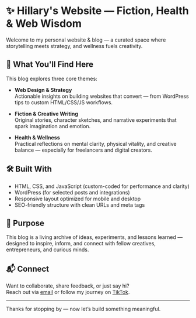 # ✨ Hillary's Website — Fiction, Health & Web Wisdom

Welcome to my personal website & blog — a curated space where storytelling meets strategy, and wellness fuels creativity.

## 🧠 What You'll Find Here

This blog explores three core themes:

- **Web Design & Strategy**  
  Actionable insights on building websites that convert — from WordPress tips to custom HTML/CSS/JS workflows.

- **Fiction & Creative Writing**  
  Original stories, character sketches, and narrative experiments that spark imagination and emotion.

- **Health & Wellness**  
  Practical reflections on mental clarity, physical vitality, and creative balance — especially for freelancers and digital creators.

## 🛠️ Built With

- HTML, CSS, and JavaScript (custom-coded for performance and clarity)
- WordPress (for selected posts and integrations)
- Responsive layout optimized for mobile and desktop
- SEO-friendly structure with clean URLs and meta tags

## 📌 Purpose

This blog is a living archive of ideas, experiments, and lessons learned — designed to inspire, inform, and connect with fellow creatives, entrepreneurs, and curious minds.

## 📬 Connect

Want to collaborate, share feedback, or just say hi?  
Reach out via [email](chemironhillary@gmail.com) or follow my journey on [TikTok](https://www.tiktok.com/@worldofinfernals).

---

Thanks for stopping by — now let’s build something meaningful.
